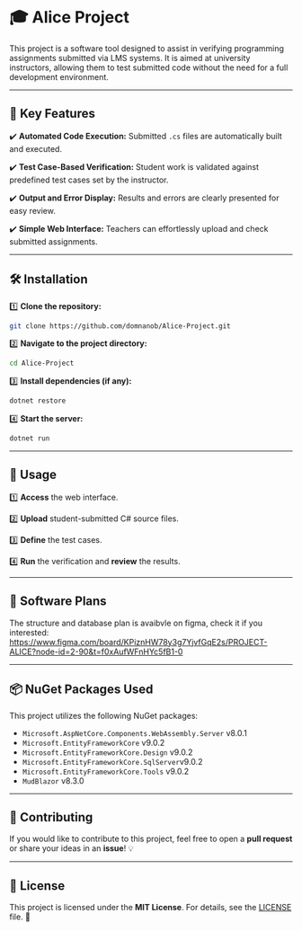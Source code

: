 # 🎓 Alice Project
This project is a software tool designed to assist in verifying programming assignments submitted via LMS systems. It is aimed at university instructors, allowing them to test submitted code without the need for a full development environment.

---

## 🚀 Key Features

✔️ **Automated Code Execution:** Submitted `.cs` files are automatically built and executed. 

✔️ **Test Case-Based Verification:** Student work is validated against predefined test cases set by the instructor. 

✔️ **Output and Error Display:** Results and errors are clearly presented for easy review. 

✔️ **Simple Web Interface:** Teachers can effortlessly upload and check submitted assignments.


---

## 🛠 Installation

1️⃣ **Clone the repository:**

```sh
git clone https://github.com/domnanob/Alice-Project.git
```

2️⃣ **Navigate to the project directory:**

```sh
cd Alice-Project
```

3️⃣ **Install dependencies (if any):**

```sh
dotnet restore
```

4️⃣ **Start the server:**

```sh
dotnet run
```

---

## 📌 Usage

1️⃣ **Access** the web interface. 

2️⃣ **Upload** student-submitted C# source files. 

3️⃣ **Define** the test cases. 

4️⃣ **Run** the verification and **review** the results.


---

## 📌 Software Plans

The structure and database plan is avaibvle on figma, check it if you interested:
https://www.figma.com/board/KPiznHW78y3g7YjvfGqE2s/PROJECT-ALICE?node-id=2-90&t=f0xAufWFnHYc5fB1-0

---

## 📦 NuGet Packages Used

This project utilizes the following NuGet packages:

- `Microsoft.AspNetCore.Components.WebAssembly.Server` v8.0.1
- `Microsoft.EntityFrameworkCore` v9.0.2
- `Microsoft.EntityFrameworkCore.Design` v9.0.2
- `Microsoft.EntityFrameworkCore.SqlServer`v9.0.2
- `Microsoft.EntityFrameworkCore.Tools` v9.0.2
- `MudBlazor` v8.3.0

---

## 🤝 Contributing

If you would like to contribute to this project, feel free to open a **pull request** or share your ideas in an **issue**! 💡

---

## 📜 License

This project is licensed under the **MIT License**. For details, see the [LICENSE](LICENSE) file. 📄

